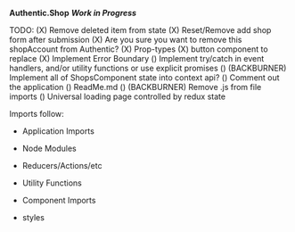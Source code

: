 **Authentic.Shop**
***Work in Progress***

TODO:
(X) Remove deleted item from state
(X) Reset/Remove add shop form after submission
(X) Are you sure you want to remove this shopAccount from Authentic?
(X) Prop-types
(X) button component to replace <a href="#"></a>
(X) Implement Error Boundary
() Implement try/catch in event handlers, and/or utility functions or use explicit promises
() (BACKBURNER) Implement all of ShopsComponent state into context api?
() Comment out the application
() ReadMe.md
() (BACKBURNER) Remove .js from file imports
() Universal loading page controlled by redux state



Imports follow:
- Application Imports
- Node Modules

- Reducers/Actions/etc
- Utility Functions

- Component Imports

- styles
